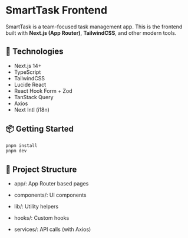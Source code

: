 # SmartTask Frontend

SmartTask is a team-focused task management app. This is the frontend built with **Next.js (App Router)**, **TailwindCSS**, and other modern tools.

## 🚧 Technologies
- Next.js 14+
- TypeScript
- TailwindCSS
- Lucide React
- React Hook Form + Zod
- TanStack Query
- Axios
- Next Intl (i18n)

## 📦 Getting Started

```bash
pnpm install
pnpm dev
```
## 📁 Project Structure
- app/: App Router based pages

- components/: UI components

- lib/: Utility helpers

- hooks/: Custom hooks

- services/: API calls (with Axios)
